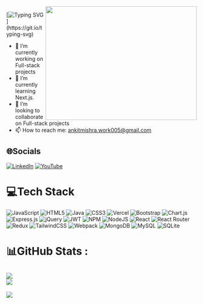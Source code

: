 <img align="right" height="300" width="400" src="[https://media.giphy.com/media/u2pmTWUi0MXjyrMaVj/giphy.gif](https://raw.githubusercontent.com/TheDudeThatCode/TheDudeThatCode/master/Assets/Developer.gif)" />


[![Typing SVG](https://readme-typing-svg.demolab.com?font=Fira+Code&weight=900&size=35&duration=3500&pause=5&color=02F569CC&random=false&width=435&lines=Hi+%2C+I'm+Ankit;Connect+with+me+!)](https://git.io/typing-svg)
- 🔭 I’m currently working on Full-stack projects
- 🌱 I’m currently learning Next.js.
- 👯 I’m looking to collaborate on Full-stack projects
- 📫 How to reach me: [ankitmishra.work005@gmail.com](mailto:ankitmishra.work005@gmail.com)
## 🌐Socials
[![LinkedIn](https://img.shields.io/badge/LinkedIn-%230077B5.svg?logo=linkedin&logoColor=white)](https://linkedin.com/in/https://www.linkedin.com/in/ankit-ravindra-mishra-19050121a/) [![YouTube](https://img.shields.io/badge/YouTube-%23FF0000.svg?logo=YouTube&logoColor=white)](https://www.youtube.com/watch?v=5ijHB7JALrs&list=PLFtWhjbsuiVxU91FdglaOToy1VDobJ97N&pp=gAQBiAQB/)
# 💻Tech Stack
![JavaScript](https://img.shields.io/badge/javascript-%23323330.svg?style=for-the-badge&logo=javascript&logoColor=%23F7DF1E) ![HTML5](https://img.shields.io/badge/html5-%23E34F26.svg?style=for-the-badge&logo=html5&logoColor=white) ![Java](https://img.shields.io/badge/java-%23ED8B00.svg?style=for-the-badge&logo=java&logoColor=white) ![CSS3](https://img.shields.io/badge/css3-%231572B6.svg?style=for-the-badge&logo=css3&logoColor=white) ![Vercel](https://img.shields.io/badge/vercel-%23000000.svg?style=for-the-badge&logo=vercel&logoColor=white) ![Bootstrap](https://img.shields.io/badge/bootstrap-%23563D7C.svg?style=for-the-badge&logo=bootstrap&logoColor=white) ![Chart.js](https://img.shields.io/badge/chart.js-F5788D.svg?style=for-the-badge&logo=chart.js&logoColor=white) ![Express.js](https://img.shields.io/badge/express.js-%23404d59.svg?style=for-the-badge&logo=express&logoColor=%2361DAFB) ![jQuery](https://img.shields.io/badge/jquery-%230769AD.svg?style=for-the-badge&logo=jquery&logoColor=white) ![JWT](https://img.shields.io/badge/JWT-black?style=for-the-badge&logo=JSON%20web%20tokens) ![NPM](https://img.shields.io/badge/NPM-%23000000.svg?style=for-the-badge&logo=npm&logoColor=white) ![NodeJS](https://img.shields.io/badge/node.js-6DA55F?style=for-the-badge&logo=node.js&logoColor=white) ![React](https://img.shields.io/badge/react-%2320232a.svg?style=for-the-badge&logo=react&logoColor=%2361DAFB) ![React Router](https://img.shields.io/badge/React_Router-CA4245?style=for-the-badge&logo=react-router&logoColor=white) ![Redux](https://img.shields.io/badge/redux-%23593d88.svg?style=for-the-badge&logo=redux&logoColor=white) ![TailwindCSS](https://img.shields.io/badge/tailwindcss-%2338B2AC.svg?style=for-the-badge&logo=tailwind-css&logoColor=white) ![Webpack](https://img.shields.io/badge/webpack-%238DD6F9.svg?style=for-the-badge&logo=webpack&logoColor=black) ![MongoDB](https://img.shields.io/badge/MongoDB-%234ea94b.svg?style=for-the-badge&logo=mongodb&logoColor=white) ![MySQL](https://img.shields.io/badge/mysql-%2300f.svg?style=for-the-badge&logo=mysql&logoColor=white) ![SQLite](https://img.shields.io/badge/sqlite-%2307405e.svg?style=for-the-badge&logo=sqlite&logoColor=white)
# 📊GitHub Stats :
![](https://github-readme-stats.vercel.app/api?username=ankit00010&theme=radical&hide_border=false&include_all_commits=false&count_private=false)<br/>
![](https://github-readme-streak-stats.herokuapp.com/?user=ankit00010&theme=radical&hide_border=false)<br/>
---
[![](https://visitcount.itsvg.in/api?id=ankit00010&icon=1&color=12)](https://visitcount.itsvg.in)
